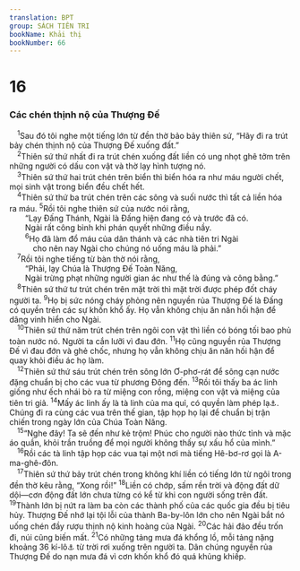 ```yaml
---
translation: BPT
group: SÁCH TIÊN TRI
bookName: Khải thị 
bookNumber: 66
---
```


<div class="title"><h1>16</h1><h3>Các chén thịnh nộ của Thượng Đế</h3></div>
<span class="verse kh_16_1"> <sup>1</sup>Sau đó tôi nghe một tiếng lớn từ đền thờ bảo bảy thiên sứ, “Hãy đi ra trút bảy chén thịnh nộ của Thượng Đế xuống đất.”<br/></span>
<span class="verse kh_16_2"> <sup>2</sup>Thiên sứ thứ nhất đi ra trút chén xuống đất liền có ung nhọt ghê tởm trên những người có dấu con vật và thờ lạy hình tượng nó.<br/></span>
<span class="verse kh_16_3"> <sup>3</sup>Thiên sứ thứ hai trút chén trên biển thì biển hóa ra như máu người chết, mọi sinh vật trong biển đều chết hết.<br/></span>
<span class="verse kh_16_4"> <sup>4</sup>Thiên sứ thứ ba trút chén trên các sông và suối nước thì tất cả liền hóa ra máu.</span>
<span class="verse kh_16_5"><sup>5</sup>Rồi tôi nghe thiên sứ của nước nói rằng,<br/>  “Lạy Đấng Thánh, Ngài là Đấng hiện đang có và trước đã có.<br/>  Ngài rất công bình khi phán quyết những điều nầy.<br/></span>
<span class="verse kh_16_6">  <sup>6</sup>Họ đã làm đổ máu của dân thánh và các nhà tiên tri Ngài<br/>   cho nên nay Ngài cho chúng nó uống máu là phải.”<br/></span>
<span class="verse kh_16_7"> <sup>7</sup>Rồi tôi nghe tiếng từ bàn thờ nói rằng,<br/>  “Phải, lạy Chúa là Thượng Đế Toàn Năng,<br/>  Ngài trừng phạt những người gian ác như thế là đúng và công bằng.”<br/></span>
<span class="verse kh_16_8"> <sup>8</sup>Thiên sứ thứ tư trút chén trên mặt trời thì mặt trời được phép đốt cháy người ta.</span>
<span class="verse kh_16_9"><sup>9</sup>Họ bị sức nóng cháy phỏng nên nguyền rủa Thượng Đế là Đấng có quyền trên các sự khốn khổ ấy. Họ vẫn không chịu ăn năn hối hận để dâng vinh hiển cho Ngài.<br/></span>
<span class="verse kh_16_10"> <sup>10</sup>Thiên sứ thứ năm trút chén trên ngôi con vật thì liền có bóng tối bao phủ toàn nước nó. Người ta cắn lưỡi vì đau đớn.</span>
<span class="verse kh_16_11"><sup>11</sup>Họ cũng nguyền rủa Thượng Đế vì đau đớn và ghẻ chốc, nhưng họ vẫn không chịu ăn năn hối hận để quay khỏi điều ác họ làm.<br/></span>
<span class="verse kh_16_12"> <sup>12</sup>Thiên sứ thứ sáu trút chén trên sông lớn Ơ-phơ-rát để sông cạn nước đặng chuẩn bị cho các vua từ phương Đông đến.</span>
<span class="verse kh_16_13"><sup>13</sup>Rồi tôi thấy ba ác linh giống như ếch nhái bò ra từ miệng con rồng, miệng con vật và miệng của tiên tri giả.</span>
<span class="verse kh_16_14"><sup>14</sup>Mấy ác linh ấy là tà linh của ma quỉ, có quyền làm phép lạ<a data-toggle="tooltip" data-placement="bottom" title="Những dấu lạ giả tạo—những điều kỳ diệu thực hiện do quyền năng của ma quỉ.">⚓</a>. Chúng đi ra cùng các vua trên thế gian, tập họp họ lại để chuẩn bị trận chiến trong ngày lớn của Chúa Toàn Năng.<br/></span>
<span class="verse kh_16_15"> <sup>15</sup>“Nghe đây! Ta sẽ đến như kẻ trộm! Phúc cho người nào thức tỉnh và mặc áo quần, khỏi trần truồng để mọi người không thấy sự xấu hổ của mình.”<br/></span>
<span class="verse kh_16_16"> <sup>16</sup>Rồi các tà linh tập họp các vua tại một nơi mà tiếng Hê-bơ-rơ gọi là A-ma-ghê-đôn.<br/></span>
<span class="verse kh_16_17"> <sup>17</sup>Thiên sứ thứ bảy trút chén trong không khí liền có tiếng lớn từ ngôi trong đền thờ kêu rằng, “Xong rồi!”</span>
<span class="verse kh_16_18"><sup>18</sup>Liền có chớp, sấm rền trời và động đất dữ dội—cơn động đất lớn chưa từng có kể từ khi con người sống trên đất.</span>
<span class="verse kh_16_19"><sup>19</sup>Thành lớn bị nứt ra làm ba còn các thành phố của các quốc gia đều bị tiêu hủy. Thượng Đế nhớ lại tội lỗi của thành Ba-by-lôn lớn cho nên Ngài bắt nó uống chén đầy rượu thịnh nộ kinh hoàng của Ngài.</span>
<span class="verse kh_16_20"><sup>20</sup>Các hải đảo đều trốn đi, núi cũng biến mất.</span>
<span class="verse kh_16_21"><sup>21</sup>Có những tảng mưa đá khổng lồ, mỗi tảng nặng khoảng 36 kí-lô<a data-toggle="tooltip" data-placement="bottom" title="Nguyên văn, “ta-lăng-tông” hay “ta-lâng.” Một ta-lâng cân nặng khoảng 27 đến 37 kí-lô.">⚓</a> từ trời rơi xuống trên người ta. Dân chúng nguyền rủa Thượng Đế do nạn mưa đá vì cơn khốn khổ đó quá khủng khiếp.<br/></span>
